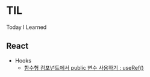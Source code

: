 # TIL
Today I Learned


## React
* Hooks
  * [함수형 컴포넌트에서 public 변수 사용하기 : useRef()](https://github.com/wooknick/til/blob/master/React/Hooks/useRef.md)
